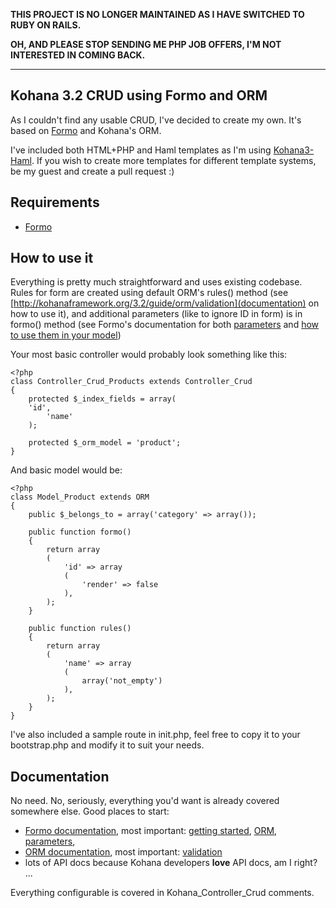 **THIS PROJECT IS NO LONGER MAINTAINED AS I HAVE SWITCHED TO RUBY ON RAILS.**

**OH, AND PLEASE STOP SENDING ME PHP JOB OFFERS, I'M NOT INTERESTED IN COMING BACK.**

---

Kohana 3.2 CRUD using Formo and ORM
-----------------------------------
As I couldn't find any usable CRUD, I've decided to create my own. It's based on [Formo](https://github.com/bmidget/kohana-formo) and Kohana's ORM.

I've included both HTML+PHP and Haml templates as I'm using [Kohana3-Haml](https://github.com/d4rky-pl/kohana3-haml).
If you wish to create more templates for different template systems, be my guest and create a pull request :)

Requirements
------------

* [Formo](https://github.com/bmidget/kohana-formo)

How to use it
-------------
Everything is pretty much straightforward and uses existing codebase. Rules for form are created using default ORM's rules() method (see [http://kohanaframework.org/3.2/guide/orm/validation](documentation) on how to use it), and additional parameters (like to ignore ID in form) is in formo() method (see Formo's documentation for both [parameters](https://github.com/bmidget/kohana-formo/blob/3.2/master/guide/formo/formo.parameters.md) and [how to use them in your model](https://github.com/bmidget/kohana-formo/blob/3.2/master/guide/formo/formo.orm.md))

Your most basic controller would probably look something like this:

    <?php
    class Controller_Crud_Products extends Controller_Crud
    {	 
    	protected $_index_fields = array(
		'id',
    		'name'
    	);
    
    	protected $_orm_model = 'product';
    }

And basic model would be:

    <?php
    class Model_Product extends ORM
    {
    	public $_belongs_to = array('category' => array());
    
    	public function formo()
    	{
    		return array
    		(
    			'id' => array
    			(
    				'render' => false
    			),
    		);
    	}
    
    	public function rules()
    	{
    		return array
    		(
    			'name' => array
    			(
    				array('not_empty')
    			),
    		);
    	}
    }

I've also included a sample route in init.php, feel free to copy it to your bootstrap.php and modify it to suit your needs.

Documentation
-------------
No need. No, seriously, everything you'd want is already covered somewhere else.
Good places to start:

* [Formo documentation](https://github.com/bmidget/kohana-formo/blob/3.2/master/guide/formo/), most important: [getting started](https://github.com/bmidget/kohana-formo/blob/3.2/master/guide/formo/formo.getting-started.md), [ORM](https://github.com/bmidget/kohana-formo/blob/3.2/master/guide/formo/formo.orm.md), [parameters](https://github.com/bmidget/kohana-formo/blob/3.2/master/guide/formo/formo.parameters.md), 
* [ORM documentation](http://kohanaframework.org/3.2/guide/orm), most important: [validation](http://kohanaframework.org/3.2/guide/orm/validation)
* lots of API docs because Kohana developers **love** API docs, am I right? ...

Everything configurable is covered in Kohana_Controller_Crud comments.
